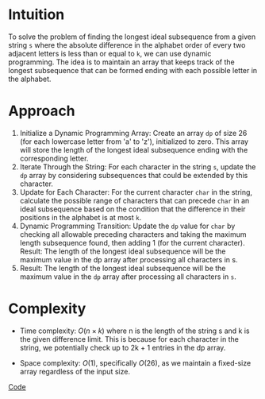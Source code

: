 # Intuition
To solve the problem of finding the longest ideal subsequence from a given string `s` where the absolute difference in the alphabet order of every two adjacent letters is less than or equal to `k`, we can use dynamic programming. The idea is to maintain an array that keeps track of the longest subsequence that can be formed ending with each possible letter in the alphabet.

# Approach
1. Initialize a Dynamic Programming Array: Create an array `dp` of size 26 (for each lowercase letter from 'a' to 'z'), initialized to zero. This array will store the length of the longest ideal subsequence ending with the corresponding letter.
2. Iterate Through the String: For each character in the string `s`, update the `dp` array by considering subsequences that could be extended by this character.
3. Update for Each Character: For the current character `char` in the string, calculate the possible range of characters that can precede `char` in an ideal subsequence based on the condition that the difference in their positions in the alphabet is at most `k`.
4. Dynamic Programming Transition: Update the `dp` value for `char` by checking all allowable preceding characters and taking the maximum length subsequence found, then adding 1 (for the current character).
Result: The length of the longest ideal subsequence will be the maximum value in the dp array after processing all characters in s.
5. Result: The length of the longest ideal subsequence will be the maximum value in the `dp` array after processing all characters in `s`.

# Complexity
- Time complexity:
$O(n×k)$ where n is the length of the string s and k is the given difference limit. This is because for each character in the string, we potentially check up to 2k + 1 entries in the dp array.

- Space complexity:
$O(1)$, specifically $O(26)$, as we maintain a fixed-size array regardless of the input size.

[Code](./2370-Longest-Ideal-Subsequence.ts)